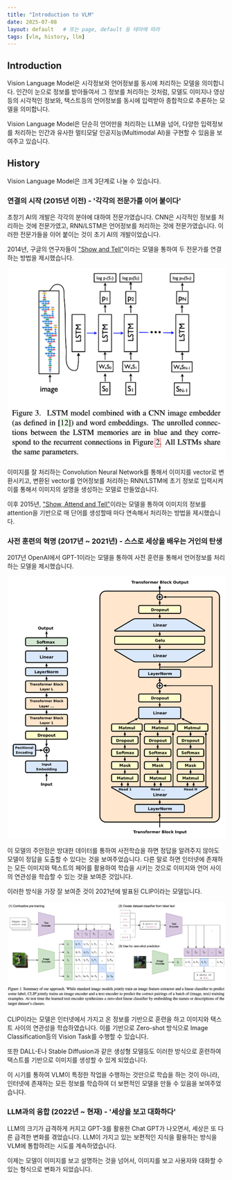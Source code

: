 ```yaml
---
title: "Introduction to VLM"
date: 2025-07-08
layout: default   # 또는 page, default 등 테마에 따라
tags: [vlm, history, llm]
---
```


## Introduction

Vision Language Model은 시각정보와 언어정보를 동시에 처리하는 모델을 의미합니다. 인간이 눈으로 정보를 받아들여서 그 정보를 처리하는 것처럼, 모델도 이미지나 영상등의 시각적인 정보와, 택스트등의 언어정보를 동시에 입력받아 종합적으로 추론하는 모델을 의미합니다. 

Vision Language Model은 단순히 언어만을 처리하는 LLM을 넘어, 다양한 입력정보를 처리하는 인간과 유사한 멀티모달 인공지능(Multimodal AI)을 구현할 수 있음을 보여주고 있습니다. 

## History

Vision Language Model은 크게 3단계로 나눌 수 있습니다.

### 연결의 시작 (2015년 이전) - '각각의 전문가를 이어 붙이다'

초창기 AI의 개발은 각각의 분야에 대하여 전문가였습니다. CNN은 시각적인 정보를 처리하는 것에 전문가였고, RNN/LSTM은 언어정보를 처리하는 것에 전문가였습니다. 이러한 전문가들을 이어 붙이는 것이 초기 AI의 개발이었습니다. 

2014년, 구글의 연구자들이 ["Show and Tell"](https://arxiv.org/pdf/1411.4555)이라는 모델을 통하여 두 전문가를 연결하는 방법을 제시했습니다.

![show and tell architecture](/assets/vlm-intro/show-and-tell-architecture.png)

이미지를 잘 처리하는 Convolution Neural Network를 통해서 이미지를 vector로 변환시키고, 변환된 vector를 언어정보를 처리하는 RNN/LSTM에 초기 정보로 입력시켜 이를 통해서 이미지의 설명을 생성하는 모델로 만들었습니다.

이후 2015년, ["Show, Attend and Tell"](https://arxiv.org/pdf/1502.03044)이라는 모델을 통하여 이미지의 정보를 attention을 기반으로 매 단어를 생성할때 마다 연속해서 처리하는 방법을 제시했습니다.

### 사전 훈련의 혁명 (2017년 ~ 2021년) - 스스로 세상을 배우는 거인의 탄생

2017년 OpenAI에서 GPT-1이라는 모델을 통하여 사전 훈련을 통해서 언어정보를 처리하는 모델을 제시했습니다.

![gpt-1 architecture](/assets/gpt-1/Full_GPT_architecture.svg)

이 모델의 주안점은 방대한 데이터를 통하여 사전학습을 하면 정답을 알려주지 않아도 모델이 정답을 도출할 수 있다는 것을 보여주었습니다. 다른 말로 하면 인터넷에 존재하는 모든 이미지와 택스트의 페어를 활용하여 학습을 시키는 것으로 이미지와 언어 사이의 연관성을 학습할 수 있는 것을 보여준 것입니다.

이러한 방식을 가장 잘 보여준 것이 2021년에 발표된 CLIP이라는 모델입니다. 

![clip architecture](/assets/CLIP/CLIP-architecture.png)

CLIP이라는 모델은 인터넷에서 가지고 온 정보를 기반으로 훈련을 하고 이미지와 택스트 사이의 연관성을 학습하였습니다. 이를 기반으로 Zero-shot 방식으로 Image Classification등의 Vision Task를 수행할 수 있습니다.

또한 DALL-E나 Stable Diffusion과 같은 생성형 모델등도 이러한 방식으로 훈련하여 택스트를 기반으로 이미지를 생성할 수 있게 되었습니다.

이 시기를 통하여 VLM이 특정한 작업을 수행하는 것만으로 학습을 하는 것이 아니라, 인터넷에 존재하는 모든 정보를 학습하여 더 보편적인 모델을 만들 수 있음을 보여주었습니다.

### LLM과의 융합 (2022년 ~ 현재) - '세상을 보고 대화하다'

LLM의 크기가 급격하게 커지고 GPT-3를 활용한 Chat GPT가 나오면서, 세상은 또 다른 급격한 변화를 겪었습니다. LLM이 가지고 있는 보편적인 지식을 활용하는 방식을 VLM에 통합하려는 시도를 계속하였습니다.

이제는 모델이 이미지를 보고 설명하는 것을 넘어서, 이미지를 보고 사용자와 대화할 수 있는 형식으로 변화가 되었습니다. 

